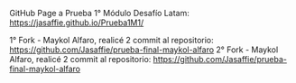 GitHub Page a Prueba 1° Módulo Desafío Latam: https://jasaffie.github.io/Prueba1M1/

1° Fork - Maykol Alfaro, realicé 2 commit al repositorio: https://github.com/Jasaffie/prueba-final-maykol-alfaro
2° Fork - Maykol Alfaro, realicé 2 commit al repositorio: https://github.com/Jasaffie/prueba-final-maykol-alfaro
